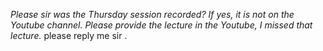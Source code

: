 _Please sir was the Thursday session recorded? If yes, it is not on the
Youtube channel. Please provide the lecture in the Youtube, I missed that
lecture._ please reply me sir .